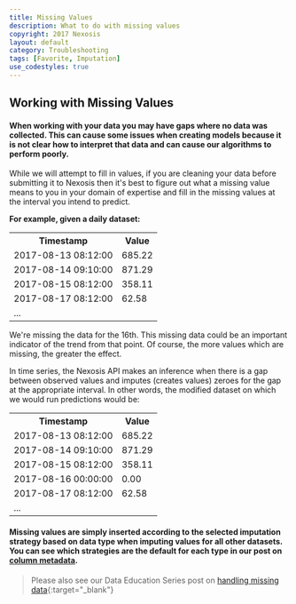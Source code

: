 ```yaml
---
title: Missing Values
description: What to do with missing values
copyright: 2017 Nexosis 
layout: default
category: Troubleshooting
tags: [Favorite, Imputation]
use_codestyles: true
---
```


## Working with Missing Values

#### When working with your data you may have gaps where no data was collected. This can cause some issues when creating models because it is not clear how to interpret that data and can cause our algorithms to perform poorly. 

While we will attempt to fill in values, if you are cleaning your data before submitting it to Nexosis then it's best to figure out what a missing value means to you in your domain of expertise and fill in the missing values at the interval you intend to predict.

**For example, given a daily dataset:**
<table class="table table-striped">
<tr>
    <th>Timestamp</th>
    <th>Value</th>
</tr>
<tr>
    <td>2017-08-13 08:12:00</td>
    <td>685.22</td>
</tr>
<tr>
    <td>2017-08-14 09:10:00</td>
    <td>871.29</td>
</tr>
<tr>
    <td>2017-08-15 08:12:00</td>
    <td>358.11</td>
</tr>
<tr>
    <td>2017-08-17 08:12:00</td>
    <td>62.58</td>
</tr>
<tr>
    <td colspan="2">...</td>
</tr>
</table>

We're missing the data for the 16th. This missing data could be an important indicator of the trend from that point. Of course, the more values which are missing, the greater the effect.

In time series, the Nexosis API makes an inference when there is a gap between observed values and imputes (creates values) zeroes for the gap at the appropriate interval. In other words, the modified dataset on which we would run predictions would be:

<table class="table table-striped">
<tr>
    <th>Timestamp</th>
    <th>Value</th>
</tr>
<tr>
    <td>2017-08-13 08:12:00</td>
    <td>685.22</td>
</tr>
<tr>
    <td>2017-08-14 09:10:00</td>
    <td>871.29</td>
</tr>
<tr>
    <td>2017-08-15 08:12:00</td>
    <td>358.11</td>
</tr>
<tr>
    <td>2017-08-16 00:00:00</td>
    <td>0.00</td>
</tr>
<tr>
    <td>2017-08-17 08:12:00</td>
    <td>62.58</td>
</tr>
<tr>
    <td colspan="2">...</td>
</tr>
</table>

#### Missing values are simply inserted according to the selected imputation strategy based on data type when imputing values for all other datasets. You can see which strategies are the default for each type in our post on [column metadata](/guides/column-metadata).

> Please also see our Data Education Series post on [handling missing data](https://content.nexosis.com/blog/what-to-do-with-missing-data){:target="_blank"}